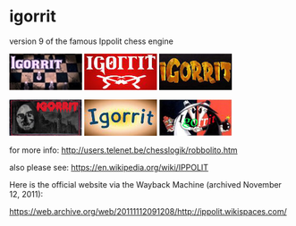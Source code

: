 # igorrit
version 9 of the famous Ippolit chess engine

![alt tag](https://raw.githubusercontent.com/FireFather/igorrit/master/igorrit.bmp)
![alt tag](https://raw.githubusercontent.com/FireFather/igorrit/master/igorrit_1.bmp)
![alt tag](https://raw.githubusercontent.com/FireFather/igorrit/master/igorrit_2.bmp)

![alt tag](https://raw.githubusercontent.com/FireFather/igorrit/master/igorrit_3.bmp)
![alt tag](https://raw.githubusercontent.com/FireFather/igorrit/master/igorrit_4.bmp)
![alt tag](https://raw.githubusercontent.com/FireFather/igorrit/master/igorrit_5.bmp)

for more info: http://users.telenet.be/chesslogik/robbolito.htm

also please see: https://en.wikipedia.org/wiki/IPPOLIT

Here is the official website via the Wayback Machine (archived November 12, 2011):

https://web.archive.org/web/20111112091208/http://ippolit.wikispaces.com/

